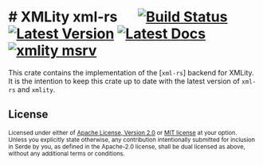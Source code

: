 # # XMLity xml-rs &emsp; [![Build Status]][actions] [![Latest Version]][crates.io] [![Latest Docs]][docs.rs] [![xmlity msrv]][Rust 1.82]

[Build Status]: https://img.shields.io/github/actions/workflow/status/lukasfri/xmlity/rust.yaml?branch=main
[actions]: https://github.com/lukasfri/xmlity/actions?query=branch%3Amain
[Latest Version]: https://img.shields.io/crates/v/xmlity-quick-xml.svg
[crates.io]: https://crates.io/crates/xmlity-quick-xml
[Latest Docs]: https://img.shields.io/badge/docs.rs-Latest-bbbbbb.svg
[docs.rs]: https://docs.rs/xmlity-quick-xml/latest/xmlity_quick_xml
[xmlity msrv]: https://img.shields.io/badge/rustc-1.82.0+-ab6000.svg
[Rust 1.82]: https://blog.rust-lang.org/2023/06/01/Rust-1.82.0.html

This crate contains the implementation of the [`xml-rs`] backend for XMLity. It is the intention to keep this crate up to date with the latest version of `xml-rs` and `xmlity`.

## License

<sup>
Licensed under either of <a href="LICENSE-APACHE">Apache License, Version
2.0</a> or <a href="LICENSE-MIT">MIT license</a> at your option.
</sup>

<br>

<sub>
Unless you explicitly state otherwise, any contribution intentionally submitted
for inclusion in Serde by you, as defined in the Apache-2.0 license, shall be
dual licensed as above, without any additional terms or conditions.
</sub>
